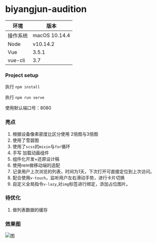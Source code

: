 # biyangjun-audition

环境|版本
---|---
操作系统|macOS 10.14.4
Node|v10.14.2
Vue|3.5.1
vue-cli|3.7

### Project setup
执行 `npm install`

执行 `npm run serve`

使用默认端口号：8080

### 亮点

1. 根据设备像素密度比区分使用 2倍图与3倍图
2. 使用了雪碧图
3. 使用了`scss`的`mixin`与`for`循环
4. 手写 加载动画组件
5. 组件化开发+还原设计稿
6. 使用rem做移动端的适配
7. 记录用户上次浏览的列表，时间为1天，下次打开可直接定位到上次访问。
8. 配合使用`v-touch`，监听用户左右滑动手势，进行卡片切换
9. 自定义全局指令`v-lazy`,对`img`标签进行绑定，添加占位图片。

### 待优化

1. 做列表数据的缓存

### 效果图

![图](https://github.com/BiYangJun/biyangjun-audition/master/screenshot.jpg)